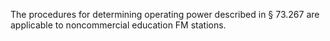The procedures for determining operating power described in § 73.267 are applicable to noncommercial education FM stations.

